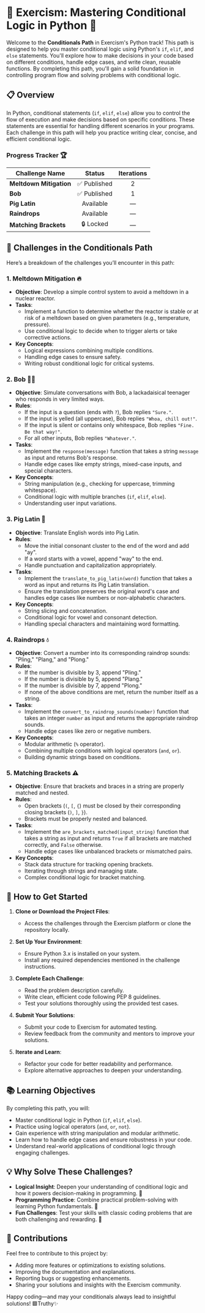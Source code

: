# 🌟 Exercism: Mastering Conditional Logic in Python 🧮

Welcome to the **Conditionals Path** in Exercism's Python track! This path is designed to help you master conditional logic using Python's `if`, `elif`, and `else` statements. You'll explore how to make decisions in your code based on different conditions, handle edge cases, and write clean, reusable functions. By completing this path, you'll gain a solid foundation in controlling program flow and solving problems with conditional logic.



## 📋 Overview

In Python, conditional statements (`if`, `elif`, `else`) allow you to control the flow of execution and make decisions based on specific conditions. These statements are essential for handling different scenarios in your programs. Each challenge in this path will help you practice writing clear, concise, and efficient conditional logic.

### Progress Tracker 🏆

| Challenge Name               | Status       | Iterations |
|------------------------------|:--------------:|:------------:|
| **Meltdown Mitigation**      | ✅ Published  | 2          |
| **Bob**                      | ✅ Published  | 1          |
| **Pig Latin**                | Available     | —          |
| **Raindrops**                | Available     | —          |
| **Matching Brackets**        | 🔒 Locked    | —          |



## 🎯 Challenges in the Conditionals Path

Here’s a breakdown of the challenges you’ll encounter in this path:

### 1. **Meltdown Mitigation** 🔥
- **Objective**: Develop a simple control system to avoid a meltdown in a nuclear reactor.
- **Tasks**:
  - Implement a function to determine whether the reactor is stable or at risk of a meltdown based on given parameters (e.g., temperature, pressure).
  - Use conditional logic to decide when to trigger alerts or take corrective actions.
- **Key Concepts**:
  - Logical expressions combining multiple conditions.
  - Handling edge cases to ensure safety.
  - Writing robust conditional logic for critical systems.

### 2. **Bob** 👨‍🦰
- **Objective**: Simulate conversations with Bob, a lackadaisical teenager who responds in very limited ways.
- **Rules**:
  - If the input is a question (ends with `?`), Bob replies `"Sure."`.
  - If the input is yelled (all uppercase), Bob replies `"Whoa, chill out!"`.
  - If the input is silent or contains only whitespace, Bob replies `"Fine. Be that way!"`.
  - For all other inputs, Bob replies `"Whatever."`.
- **Tasks**:
  - Implement the `response(message)` function that takes a string `message` as input and returns Bob's response.
  - Handle edge cases like empty strings, mixed-case inputs, and special characters.
- **Key Concepts**:
  - String manipulation (e.g., checking for uppercase, trimming whitespace).
  - Conditional logic with multiple branches (`if`, `elif`, `else`).
  - Understanding user input variations.

### 3. **Pig Latin** 🐷
- **Objective**: Translate English words into Pig Latin.
- **Rules**:
  - Move the initial consonant cluster to the end of the word and add "ay".
  - If a word starts with a vowel, append "way" to the end.
  - Handle punctuation and capitalization appropriately.
- **Tasks**:
  - Implement the `translate_to_pig_latin(word)` function that takes a word as input and returns its Pig Latin translation.
  - Ensure the translation preserves the original word's case and handles edge cases like numbers or non-alphabetic characters.
- **Key Concepts**:
  - String slicing and concatenation.
  - Conditional logic for vowel and consonant detection.
  - Handling special characters and maintaining word formatting.

### 4. **Raindrops** 💧
- **Objective**: Convert a number into its corresponding raindrop sounds: "Pling," "Plang," and "Plong."
- **Rules**:
  - If the number is divisible by 3, append "Pling."
  - If the number is divisible by 5, append "Plang."
  - If the number is divisible by 7, append "Plong."
  - If none of the above conditions are met, return the number itself as a string.
- **Tasks**:
  - Implement the `convert_to_raindrop_sounds(number)` function that takes an integer `number` as input and returns the appropriate raindrop sounds.
  - Handle edge cases like zero or negative numbers.
- **Key Concepts**:
  - Modular arithmetic (`%` operator).
  - Combining multiple conditions with logical operators (`and`, `or`).
  - Building dynamic strings based on conditions.

### 5. **Matching Brackets** ⚠️
- **Objective**: Ensure that brackets and braces in a string are properly matched and nested.
- **Rules**:
  - Open brackets (`(`, `[`, `{`) must be closed by their corresponding closing brackets (`)`, `]`, `}`).
  - Brackets must be properly nested and balanced.
- **Tasks**:
  - Implement the `are_brackets_matched(input_string)` function that takes a string as input and returns `True` if all brackets are matched correctly, and `False` otherwise.
  - Handle edge cases like unbalanced brackets or mismatched pairs.
- **Key Concepts**:
  - Stack data structure for tracking opening brackets.
  - Iterating through strings and managing state.
  - Complex conditional logic for bracket matching.



## 🚀 How to Get Started

1. **Clone or Download the Project Files**:
   - Access the challenges through the Exercism platform or clone the repository locally.

2. **Set Up Your Environment**:
   - Ensure Python 3.x is installed on your system.
   - Install any required dependencies mentioned in the challenge instructions.

3. **Complete Each Challenge**:
   - Read the problem description carefully.
   - Write clean, efficient code following PEP 8 guidelines.
   - Test your solutions thoroughly using the provided test cases.

4. **Submit Your Solutions**:
   - Submit your code to Exercism for automated testing.
   - Review feedback from the community and mentors to improve your solutions.

5. **Iterate and Learn**:
   - Refactor your code for better readability and performance.
   - Explore alternative approaches to deepen your understanding.



## 📚 Learning Objectives

By completing this path, you will:

- Master conditional logic in Python (`if`, `elif`, `else`).
- Practice using logical operators (`and`, `or`, `not`).
- Gain experience with string manipulation and modular arithmetic.
- Learn how to handle edge cases and ensure robustness in your code.
- Understand real-world applications of conditional logic through engaging challenges.



## 💡 Why Solve These Challenges?

- **Logical Insight**: Deepen your understanding of conditional logic and how it powers decision-making in programming. 🧠  
- **Programming Practice**: Combine practical problem-solving with learning Python fundamentals. 🌟  
- **Fun Challenges**: Test your skills with classic coding problems that are both challenging and rewarding. 🎉  



## 🤝 Contributions

Feel free to contribute to this project by:
- Adding more features or optimizations to existing solutions.
- Improving the documentation and explanations.
- Reporting bugs or suggesting enhancements.
- Sharing your solutions and insights with the Exercism community.



Happy coding—and may your conditionals always lead to insightful solutions! 🟩Truthy✨
